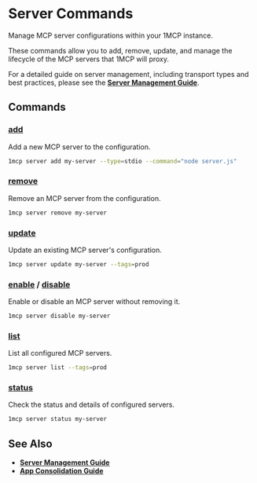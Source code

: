 # Server Commands

Manage MCP server configurations within your 1MCP instance.

These commands allow you to add, remove, update, and manage the lifecycle of the MCP servers that 1MCP will proxy.

For a detailed guide on server management, including transport types and best practices, please see the **[Server Management Guide](../../guide/server-management.md)**.

## Commands

### [add](./add.md)

Add a new MCP server to the configuration.

```bash
1mcp server add my-server --type=stdio --command="node server.js"
```

### [remove](./remove.md)

Remove an MCP server from the configuration.

```bash
1mcp server remove my-server
```

### [update](./update.md)

Update an existing MCP server's configuration.

```bash
1mcp server update my-server --tags=prod
```

### [enable](./enable.md) / [disable](./disable.md)

Enable or disable an MCP server without removing it.

```bash
1mcp server disable my-server
```

### [list](./list.md)

List all configured MCP servers.

```bash
1mcp server list --tags=prod
```

### [status](./status.md)

Check the status and details of configured servers.

```bash
1mcp server status my-server
```

## See Also

- **[Server Management Guide](../../guide/server-management.md)**
- **[App Consolidation Guide](../../guide/app-consolidation.md)**
